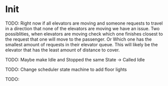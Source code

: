 # Init


TODO:
Right now if all elevators are moving and someone requests to travel in a direction that none of the elevators are
moving we have an issue. Two possiblities, when elevators are moving check which one finishes closest to the request
that one will move to the passenger. Or Which one has the smallest amount of requests in their elevator queue. 
This will likely be the elevator that has the least amount of distance to cover. 

TODO:
Maybe make Idle and Stopped the same State -> Called Idle

TODO:
Change scheduler state machine to add floor lights

TODO:
